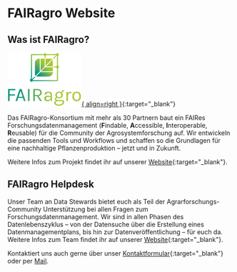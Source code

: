 # FAIRagro Website

## Was ist FAIRagro?
[![Logo FAIRagro](images/Logo_FAIRagro.png){ align=right }](https://fairagro.net/){:target="_blank"}

Das FAIRagro-Konsortium mit mehr als 30 Partnern baut ein FAIRes Forschungsdatenmanagement (**F**indable, **A**ccessible, **I**nteroperable, **R**eusable) für die Community der Agrosystemforschung auf.
Wir entwickeln die passenden Tools und Workflows und schaffen so die Grundlagen für eine nachhaltige Pflanzenproduktion – jetzt und in Zukunft.

Weitere Infos zum Projekt findet ihr auf unserer [Website](https://fairagro.net/){:target="_blank"}.


## FAIRagro Helpdesk

Unser Team an Data Stewards bietet euch als Teil der Agrarforschungs-Community Unterstützung bei allen Fragen zum Forschungsdatenmanagement.
Wir sind in allen Phasen des Datenlebenszyklus – von der Datensuche über die Erstellung eines Datenmanagementplans, bis hin zur Datenveröffentlichung – für euch da.  
Weitere Infos zum Team findet ihr auf unserer [Website](https://fairagro.net/helpdesk/){:target="_blank"}.

Kontaktiert uns auch gerne über unser [Kontaktformular](https://fairagro.net/helpdesk/){:target="_blank"} oder per [Mail](mailto:dataservice@fairagro.net).
